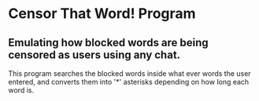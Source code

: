 # Censor That Word! Program

## Emulating how blocked words are being censored as users using any chat.

This program searches the blocked words inside what ever words the user entered, and converts them into '\*' asterisks depending on how long each word is.
